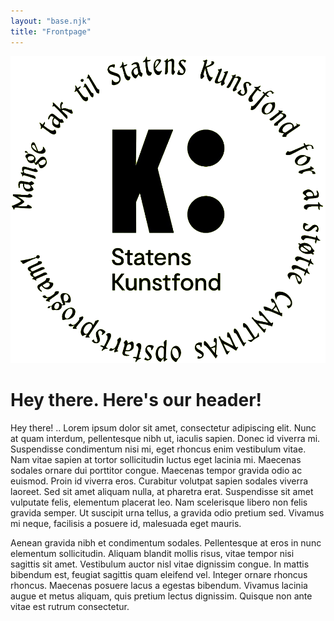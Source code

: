```yaml
---
layout: "base.njk"
title: "Frontpage"
---
```

<!-- eleventyNavigation:
  key: 'Frontpage'
  title: 'Frontpage'
  order: 1 -->


![Cantina](assets/images/big.png)  
# Hey there. Here's our header!
Hey there! .. Lorem ipsum dolor sit amet, consectetur adipiscing elit. Nunc at quam interdum, pellentesque nibh ut, iaculis sapien. Donec id viverra mi. Suspendisse condimentum nisi mi, eget rhoncus enim vestibulum vitae. Nam vitae sapien at tortor sollicitudin luctus eget lacinia mi. Maecenas sodales ornare dui porttitor congue. Maecenas tempor gravida odio ac euismod. Proin id viverra eros. Curabitur volutpat sapien sodales viverra laoreet. Sed sit amet aliquam nulla, at pharetra erat. Suspendisse sit amet vulputate felis, elementum placerat leo. Nam scelerisque libero non felis gravida semper. Ut suscipit urna tellus, a gravida odio pretium sed. Vivamus mi neque, facilisis a posuere id, malesuada eget mauris.

Aenean gravida nibh et condimentum sodales. Pellentesque at eros in nunc elementum sollicitudin. Aliquam blandit mollis risus, vitae tempor nisi sagittis sit amet. Vestibulum auctor nisl vitae dignissim congue. In mattis bibendum est, feugiat sagittis quam eleifend vel. Integer ornare rhoncus rhoncus. Maecenas posuere lacus a egestas bibendum. Vivamus lacinia augue et metus aliquam, quis pretium lectus dignissim. Quisque non ante vitae est rutrum consectetur.
